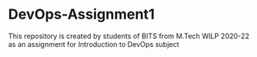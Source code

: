 # DevOps-Assignment1
This repository is created by students of BITS from M.Tech WILP 2020-22 as an assignment for Introduction to DevOps subject
